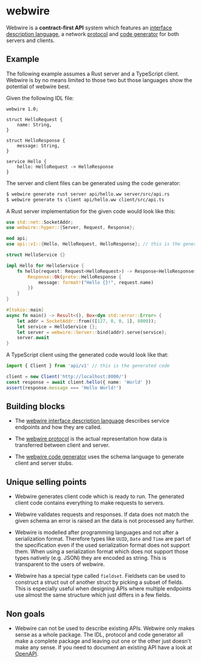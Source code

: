 webwire
=======

Webwire is a **contract-first API** system which features an
[interface description language](docs/interface_description_language.md),
a network [protocol](doc/protocol.md) and
[code generator](docs/code_generator.md) for both servers and clients.

Example
-------

The following example assumes a Rust server and a TypeScript client. Webwire
is by no means limited to those two but those languages show the potential of
webwire best.

Given the following IDL file:

```webwire
webwire 1.0;

struct HelloRequest {
    name: String,
}

struct HelloResponse {
    message: String,
}

service Hello {
    hello: HelloRequest -> HelloResponse
}
```

The server and client files can be generated using the code generator:

```bash
$ webwire generate rust server api/hello.ww server/src/api.rs
$ webwire generate ts client api/hello.ww client/src/api.ts
```

A Rust server implementation for the given code would look like this:

```rust
use std::net::SocketAddr;
use webwire::hyper::{Server, Request, Response};

mod api;
use api::v1::{Hello, HelloRequest, HelloResponse}; // this is the generated code

struct HelloService {}

impl Hello for HelloService {
    fn hello(request: Request<HelloRequest>) -> Response<HelloResponse> {
        Response::Ok(proto::HelloResponse {
            message: format!("Hello {}!", request.name)
        })
    }
}

#[tokio::main]
async fn main() -> Result<(), Box<dyn std::error::Error> {
    let addr = SocketAddr::from(([127, 0, 0, 1], 8000));
    let service = HelloService {};
    let server = webwire::Server::bind(addr).serve(service);
    server.await
}
```

A TypeScript client using the generated code would look like that:

```typescript
import { Client } from 'api/v1' // this is the generated code

client = new Client('http://localhost:8000/')
const response = await client.hello({ name: 'World' })
assert(response.message === 'Hello World!')
```

Building blocks
---------------

- The [webwire interface description language](docs/interface_description_language.md)
  describes service endpoints and how they are called.

- The [webwire protocol](doc/protocol.md) is the actual representation
  how data is transferred between client and server.

- The [webwire code generator](docs/code_generator.md) uses the schema
  language to generate client and server stubs.


Unique selling points
---------------------

- Webwire generates client code which is ready to run. The generated
  client code contains everything to make requests to servers.

- Webwire validates requests and responses. If data does not match the
  given schema an error is raised an the data is not processed any
  further.

- Webwire is modelled after programming languages and not after a
  serialization format. Therefore types like `UUID`, `Date` and `Time`
  are part of the specification even if the used serialization format
  does not support them. When using a serialization format which does
  not support those types natively (e.g. JSON) they are encoded as
  string. This is transparent to the users of webwire.

- Webwire has a special type called `fieldset`. Fieldsets can be used to
  construct a struct out of another struct by picking a subset of fields.
  This is especially useful when designing APIs where multiple endpoints
  use almost the same structure which just differs in a few fields.


Non goals
---------

- Webwire can not be used to describe existing APIs. Webwire only makes
  sense as a whole package. The IDL, protocol and code generator all make
  a complete package and leaving out one or the other just doesn't make
  any sense. If you need to document an existing API have a look at
  [OpenAPI](https://swagger.io/docs/specification/about/).